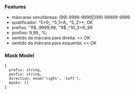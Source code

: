 ### Features

- máscaras simultâneas: (99) 9999-9999||(99) 99999-9999
- quatificador: ^5>9;, ^5_1>A;, ^5_2>*; OK
- prefixo: ''R$ ;9999,99, ''R$ ;^10_3>9;,99
- posfixo: 9,99,, %;
- sentido da márcara para direita: >> OK
- sentido da márcara para esquerda: << OK

### Mask Model
````
{
  prefix: string,
  posfix: string,
  direction: enum('right', 'left'),
  masks: []
}
````


